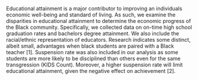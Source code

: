Educational attainment is a major contributor to improving an individuals economic well-being and standard of living. As such, we examine the disparities in educational attainment to determine the economic progress of the Black community.
                                              Specifically, we collected data on on-time high school graduation rates and bachelors degree attainment. We also include the racial/ethnic representation of educators. Research indicates some distinct, albeit small, advantages when black students are paired with a Black teacher [1]. Suspension rate was also included in our analysis as some students are more likely to be disciplined than others even for the same transgression (KIDS Count).
                                              Moreover, a higher suspension rate will limit educational attainment, given the negative effect on achievement [2].